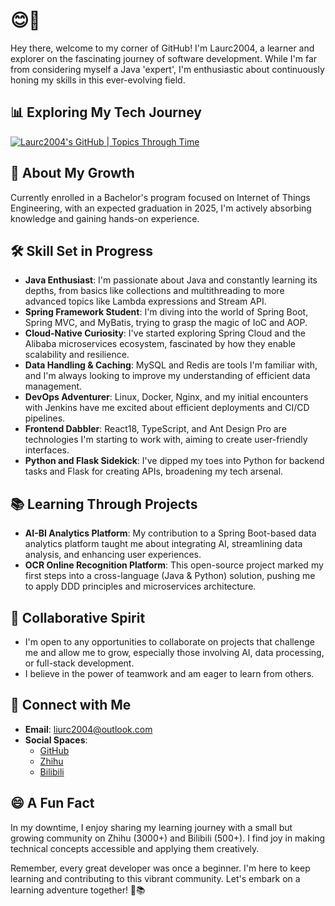 # 😊👋

Hey there, welcome to my corner of GitHub! I'm Laurc2004, a learner and explorer on the fascinating journey of software development. While I'm far from considering myself a Java 'expert', I'm enthusiastic about continuously honing my skills in this ever-evolving field.

## 📊 Exploring My Tech Journey
[![Laurc2004's GitHub | Topics Through Time](https://stats.quine.sh/Laurc2004/topics-over-time?theme=dark)](https://quine.sh?utm_source=widgets&utm_campaign=Laurc2004)

## 🌱 About My Growth
Currently enrolled in a Bachelor's program focused on Internet of Things Engineering, with an expected graduation in 2025, I'm actively absorbing knowledge and gaining hands-on experience. 

## 🛠️ Skill Set in Progress
- **Java Enthusiast**: I'm passionate about Java and constantly learning its depths, from basics like collections and multithreading to more advanced topics like Lambda expressions and Stream API.
- **Spring Framework Student**: I'm diving into the world of Spring Boot, Spring MVC, and MyBatis, trying to grasp the magic of IoC and AOP.
- **Cloud-Native Curiosity**: I've started exploring Spring Cloud and the Alibaba microservices ecosystem, fascinated by how they enable scalability and resilience.
- **Data Handling & Caching**: MySQL and Redis are tools I'm familiar with, and I'm always looking to improve my understanding of efficient data management.
- **DevOps Adventurer**: Linux, Docker, Nginx, and my initial encounters with Jenkins have me excited about efficient deployments and CI/CD pipelines.
- **Frontend Dabbler**: React18, TypeScript, and Ant Design Pro are technologies I'm starting to work with, aiming to create user-friendly interfaces.
- **Python and Flask Sidekick**: I've dipped my toes into Python for backend tasks and Flask for creating APIs, broadening my tech arsenal.

## 📚 Learning Through Projects
- **AI-BI Analytics Platform**: My contribution to a Spring Boot-based data analytics platform taught me about integrating AI, streamlining data analysis, and enhancing user experiences.
- **OCR Online Recognition Platform**: This open-source project marked my first steps into a cross-language (Java & Python) solution, pushing me to apply DDD principles and microservices architecture.

## 👥 Collaborative Spirit
- I'm open to any opportunities to collaborate on projects that challenge me and allow me to grow, especially those involving AI, data processing, or full-stack development.
- I believe in the power of teamwork and am eager to learn from others.

## 💌 Connect with Me
- **Email**: [liurc2004@outlook.com](mailto:liurc2004@outlook.com)
- **Social Spaces**:
  - [GitHub](https://github.com/Laurc2004)
  - [Zhihu](https://www.zhihu.com/people/Liu2004/posts)
  - [Bilibili](https://space.bilibili.com/352316297)

## 😄 A Fun Fact
In my downtime, I enjoy sharing my learning journey with a small but growing community on Zhihu (3000+) and Bilibili (500+). I find joy in making technical concepts accessible and applying them creatively.

Remember, every great developer was once a beginner. I'm here to keep learning and contributing to this vibrant community. Let's embark on a learning adventure together! 🚀📚
